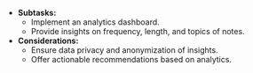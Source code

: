 - **Subtasks:**
    - Implement an analytics dashboard.
    - Provide insights on frequency, length, and topics of notes.
- **Considerations:**
    - Ensure data privacy and anonymization of insights.
    - Offer actionable recommendations based on analytics.